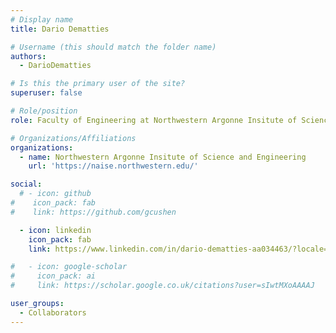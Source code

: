 ```yaml
---
# Display name
title: Dario Dematties

# Username (this should match the folder name)
authors:
  - DarioDematties

# Is this the primary user of the site?
superuser: false

# Role/position
role: Faculty of Engineering at Northwestern Argonne Insitute of Science and Engineering

# Organizations/Affiliations
organizations:
  - name: Northwestern Argonne Insitute of Science and Engineering
    url: 'https://naise.northwestern.edu/'

social:
  # - icon: github
#    icon_pack: fab
#    link: https://github.com/gcushen

  - icon: linkedin
    icon_pack: fab
    link: https://www.linkedin.com/in/dario-dematties-aa034463/?locale=en_US

#   - icon: google-scholar
#     icon_pack: ai
#     link: https://scholar.google.co.uk/citations?user=sIwtMXoAAAAJ

user_groups:
  - Collaborators
---
```

